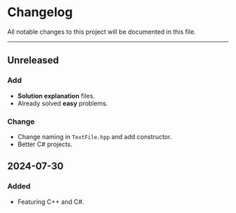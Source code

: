 # Changelog

All notable changes to this project will be documented in this file.

---

## Unreleased

### Add

- **Solution explanation** files.
- Already solved **easy** problems.

### Change

- Change naming in `TextFile.hpp` and add constructor.
- Better C# projects.

## 2024-07-30

### Added

- Featuring C++ and C#.
